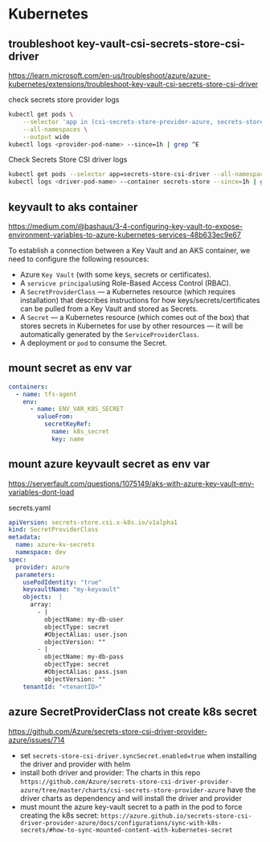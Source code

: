 # Kubernetes

## troubleshoot key-vault-csi-secrets-store-csi-driver
https://learn.microsoft.com/en-us/troubleshoot/azure/azure-kubernetes/extensions/troubleshoot-key-vault-csi-secrets-store-csi-driver

check secrets store provider logs
```sh
kubectl get pods \
    --selector 'app in (csi-secrets-store-provider-azure, secrets-store-provider-azure)' \
    --all-namespaces \
    --output wide
kubectl logs <provider-pod-name> --since=1h | grep ^E
```

Check Secrets Store CSI driver logs
```sh
kubectl get pods --selector app=secrets-store-csi-driver --all-namespaces --output wide
kubectl logs <driver-pod-name> --container secrets-store --since=1h | grep ^E
```

## keyvault to aks container
https://medium.com/@bashaus/3-4-configuring-key-vault-to-expose-environment-variables-to-azure-kubernetes-services-48b633ec9e67

To establish a connection between a Key Vault and an AKS container, we need to configure the following resources:
- Azure `Key Vault` (with some keys, secrets or certificates).
- A `servicve principal`using Role-Based Access Control (RBAC).
- A `SecretProviderClass` — a Kubernetes resource (which requires installation) that describes instructions for how keys/secrets/certificates can be pulled from a Key Vault and stored as Secrets.
- A `Secret` — a Kubernetes resource (which comes out of the box) that stores secrets in Kubernetes for use by other resources — it will be automatically generated by the `ServiceProviderClass`.
- A deployment or `pod` to consume the Secret.

## mount secret as env var
```yaml
containers:
  - name: tfs-agent
    env:
      - name: ENV_VAR_K8S_SECRET
        valueFrom:
          secretKeyRef:
            name: k8s_secret
            key: name
```

## mount azure keyvault secret as env var
https://serverfault.com/questions/1075149/aks-with-azure-key-vault-env-variables-dont-load

secrets.yaml
```yaml
apiVersion: secrets-store.csi.x-k8s.io/v1alpha1
kind: SecretProviderClass
metadata:
  name: azure-kv-secrets
  namespace: dev
spec:
  provider: azure
  parameters:
    usePodIdentity: "true"
    keyvaultName: "my-keyvault"                  
    objects:  |
      array:
        - |
          objectName: my-db-user
          objectType: secret
          #ObjectAlias: user.json
          objectVersion: ""
        - |
          objectName: my-db-pass
          objectType: secret
          #ObjectAlias: pass.json
          objectVersion: ""
    tenantId: "<tenantID>"
```

## azure SecretProviderClass not create k8s secret
https://github.com/Azure/secrets-store-csi-driver-provider-azure/issues/714
- set `secrets-store-csi-driver.syncSecret.enabled=true` when installing the driver and provider with helm
- install both driver and provider: The charts in this repo `https://github.com/Azure/secrets-store-csi-driver-provider-azure/tree/master/charts/csi-secrets-store-provider-azure` have the driver charts as dependency and will install the driver and provider
- must mount the azure key-vault secret to a path in the pod to force creating the k8s secret: `https://azure.github.io/secrets-store-csi-driver-provider-azure/docs/configurations/sync-with-k8s-secrets/#how-to-sync-mounted-content-with-kubernetes-secret`
